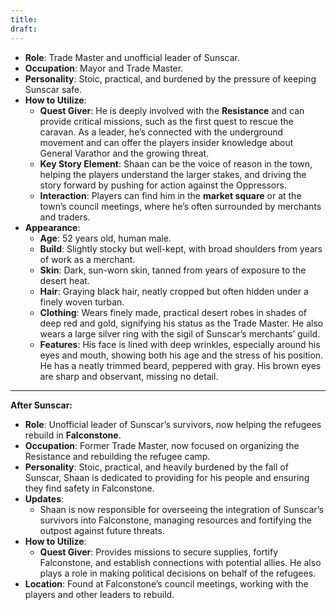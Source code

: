 ```yaml
---
title: 
draft:
---
```

- **Role**: Trade Master and unofficial leader of Sunscar.
- **Occupation**: Mayor and Trade Master.
- **Personality**: Stoic, practical, and burdened by the pressure of keeping Sunscar safe.
- **How to Utilize**:
    - **Quest Giver**: He is deeply involved with the **Resistance** and can provide critical missions, such as the first quest to rescue the caravan. As a leader, he’s connected with the underground movement and can offer the players insider knowledge about General Varathor and the growing threat.
    - **Key Story Element**: Shaan can be the voice of reason in the town, helping the players understand the larger stakes, and driving the story forward by pushing for action against the Oppressors.
    - **Interaction**: Players can find him in the **market square** or at the town’s council meetings, where he’s often surrounded by merchants and traders.
- **Appearance**:
    - **Age**: 52 years old, human male.
    - **Build**: Slightly stocky but well-kept, with broad shoulders from years of work as a merchant.
    - **Skin**: Dark, sun-worn skin, tanned from years of exposure to the desert heat.
    - **Hair**: Graying black hair, neatly cropped but often hidden under a finely woven turban.
    - **Clothing**: Wears finely made, practical desert robes in shades of deep red and gold, signifying his status as the Trade Master. He also wears a large silver ring with the sigil of Sunscar’s merchants’ guild.
    - **Features**: His face is lined with deep wrinkles, especially around his eyes and mouth, showing both his age and the stress of his position. He has a neatly trimmed beard, peppered with gray. His brown eyes are sharp and observant, missing no detail.
---
**After Sunscar:**
- **Role**: Unofficial leader of Sunscar’s survivors, now helping the refugees rebuild in **Falconstone**.
- **Occupation**: Former Trade Master, now focused on organizing the Resistance and rebuilding the refugee camp.
- **Personality**: Stoic, practical, and heavily burdened by the fall of Sunscar, Shaan is dedicated to providing for his people and ensuring they find safety in Falconstone.
- **Updates**:
    - Shaan is now responsible for overseeing the integration of Sunscar’s survivors into Falconstone, managing resources and fortifying the outpost against future threats.
- **How to Utilize**:
    - **Quest Giver**: Provides missions to secure supplies, fortify Falconstone, and establish connections with potential allies. He also plays a role in making political decisions on behalf of the refugees.
- **Location**: Found at Falconstone’s council meetings, working with the players and other leaders to rebuild.